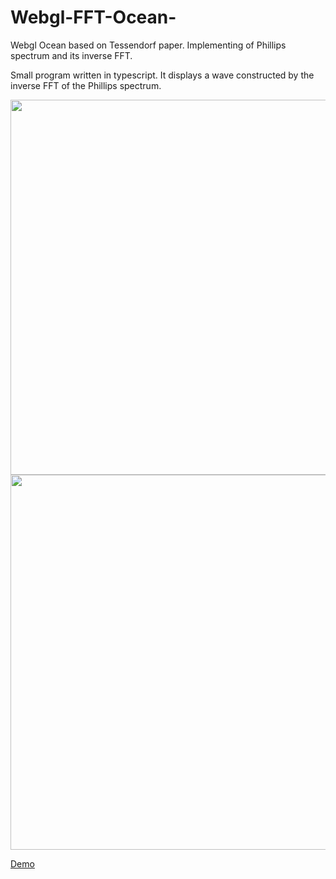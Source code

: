 # Webgl-FFT-Ocean-
Webgl Ocean based on Tessendorf paper. Implementing of Phillips spectrum and its inverse FFT.

Small program written in typescript. It displays a wave constructed by the inverse FFT of the Phillips spectrum.

<img src="https://github.com/Frederoche/Webgl-FFT-Ocean-/raw/master/waves1.PNG" width="600" style="max-width:100%;">
<img src="https://github.com/Frederoche/Webgl-FFT-Ocean-/raw/master/waves2.PNG" width="600" style="max-width:100%;">


<a href="https://mighty-crag-23655.herokuapp.com/">Demo</a>

